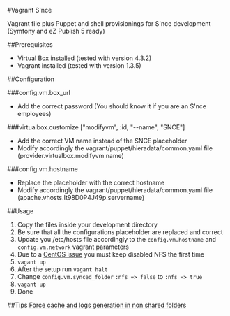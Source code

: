 #Vagrant S'nce

Vagrant file plus Puppet and shell provisionings for S'nce development (Symfony and eZ Publish 5 ready)

##Prerequisites
* Virtual Box installed (tested with version 4.3.2)
* Vagrant installed (tested with version 1.3.5)

##Configuration

###config.vm.box_url
* Add the correct password (You should know it if you are an S'nce employees)

###virtualbox.customize ["modifyvm", :id, "--name", "SNCE"]
* Add the correct VM name instead of the SNCE placeholder
* Modify accordingly the vagrant/puppet/hieradata/common.yaml file (provider.virtualbox.modifyvm.name)

###config.vm.hostname
* Replace the placeholder with the correct hostname
* Modify accordingly the vagrant/puppet/hieradata/common.yaml file (apache.vhosts.It98D0P4J49p.servername)

##Usage

1. Copy the files inside your development directory
2. Be sure that all the configurations placeholder are replaced and correct
3. Update you /etc/hosts file accordingly to the ```config.vm.hostname``` and ```config.vm.network``` vagrant parameters
3. Due to a [CentOS issue](https://github.com/puphpet/puphpet/issues/250) you must keep disabled NFS the first time
4. ``` vagant up ```
5. After the setup run ``` vagant halt ```
6. Change ```config.vm.synced_folder``` ```:nfs => false``` to ```:nfs => true```
7. ``` vagant up ```
8. Done

##Tips
[Force cache and logs generation in non shared folders](https://gist.github.com/gabriperego/8239581) 

